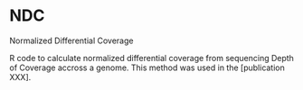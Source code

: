 # NDC
Normalized Differential Coverage

R code to calculate normalized differential coverage from sequencing Depth of Coverage accross a genome.
This method was used in the [publication XXX].
